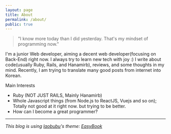 ```yaml
---
layout: page
title: About
permalink: /about/
public: true
---
```


> "I know more today than I did yesterday. That's my mindset of programming now."

I'm a junior Web developer, aiming a decent web developer(focusing on Back-End) right now.
I always try to learn new tech with joy :)
I write about code(usually Ruby, Rails, and Hanamirb), reviews, and some thoughts in my mind.
Recently, I am trying to translate many good posts from internet into Korean.

Main Interests

- Ruby (NOT JUST RAILS, Mainly Hanamirb)
- Whole Javascript things (from Node.js to ReactJS, Vuejs and so on); Totally not good at it right now. but trying to be better.
- How can I become a great programmer?

---

*This blog is using [laobubu](http://laobubu.net)'s theme: [EasyBook](https://github.com/laobubu/jekyll-theme-EasyBook)*
